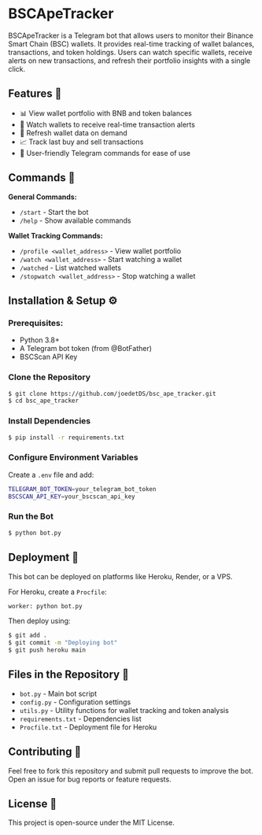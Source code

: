 # BSCApeTracker

BSCApeTracker is a Telegram bot that allows users to monitor their Binance Smart Chain (BSC) wallets. It provides real-time tracking of wallet balances, transactions, and token holdings. Users can watch specific wallets, receive alerts on new transactions, and refresh their portfolio insights with a single click.

## Features 🚀
- 📊 View wallet portfolio with BNB and token balances
- 👀 Watch wallets to receive real-time transaction alerts
- 🔄 Refresh wallet data on demand
- 📈 Track last buy and sell transactions
- 📌 User-friendly Telegram commands for ease of use

## Commands 📌

**General Commands:**
- `/start` - Start the bot
- `/help` - Show available commands

**Wallet Tracking Commands:**
- `/profile <wallet_address>` - View wallet portfolio
- `/watch <wallet_address>` - Start watching a wallet
- `/watched` - List watched wallets
- `/stopwatch <wallet_address>` - Stop watching a wallet

## Installation & Setup ⚙️

### Prerequisites:
- Python 3.8+
- A Telegram bot token (from @BotFather)
- BSCScan API Key

### Clone the Repository
```sh
$ git clone https://github.com/joedetDS/bsc_ape_tracker.git
$ cd bsc_ape_tracker
```

### Install Dependencies
```sh
$ pip install -r requirements.txt
```

### Configure Environment Variables
Create a `.env` file and add:
```sh
TELEGRAM_BOT_TOKEN=your_telegram_bot_token
BSCSCAN_API_KEY=your_bscscan_api_key
```

### Run the Bot
```sh
$ python bot.py
```

## Deployment 🚀
This bot can be deployed on platforms like Heroku, Render, or a VPS.

For Heroku, create a `Procfile`:
```sh
worker: python bot.py
```
Then deploy using:
```sh
$ git add .
$ git commit -m "Deploying bot"
$ git push heroku main
```

## Files in the Repository 📂
- `bot.py` - Main bot script
- `config.py` - Configuration settings
- `utils.py` - Utility functions for wallet tracking and token analysis
- `requirements.txt` - Dependencies list
- `Procfile.txt` - Deployment file for Heroku

## Contributing 🤝
Feel free to fork this repository and submit pull requests to improve the bot. Open an issue for bug reports or feature requests.

## License 📜
This project is open-source under the MIT License.

